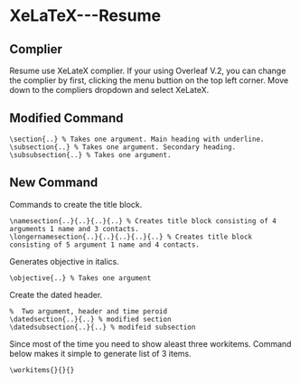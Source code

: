 # XeLaTeX---Resume

## Complier
Resume use XeLateX complier. If your using Overleaf V.2, you can change the complier by first, clicking the menu buttion on the top left corner. Move down to the compliers dropdown and select XeLateX.

## Modified Command
```
\section{..} % Takes one argument. Main heading with underline.
\subsection{..} % Takes one argument. Secondary heading.
\subsubsection{..} % Takes one argument.

```

## New Command
Commands to create the title block. 
```
\namesection{..}{..}{..}{..} % Creates title block consisting of 4 arguments 1 name and 3 contacts. 
\longernamesection{..}{..}{..}{..}{..} % Creates title block consisting of 5 argument 1 name and 4 contacts.
```
Generates objective in italics.  
```
\objective{..} % Takes one argument
```
Create the dated header.
```
%  Two argument, header and time peroid
\datedsection{..}{..} % modified section
\datedsubsection{..}{..} % modifeid subsection
```
Since most of the time you need to show aleast three workitems. Command below makes it simple to generate list of 3 items.
```
\workitems{}{}{}
```
